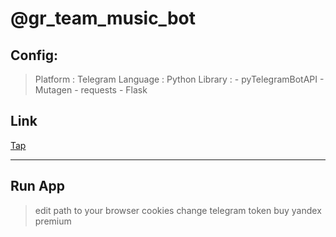 # @gr\_team\_music\_bot

## Config:
> Platform : Telegram
> Language : Python
> Library :
    - pyTelegramBotAPI
    - Mutagen
    - requests
    - Flask

## Link
[Tap](https://grtbportfolio.netlify.app)

---
## Run App
> edit path to your browser cookies
> change telegram token
> buy yandex premium

